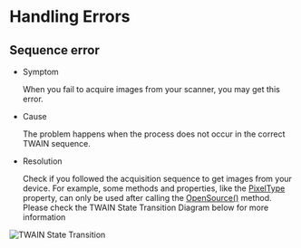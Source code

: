 # Handling Errors

## Sequence error

* Symptom

	When you fail to acquire images from your scanner, you may get this error.

* Cause

	The problem happens when the process does not occur in the correct TWAIN sequence.

* Resolution

	Check if you followed the acquisition sequence to get images from your device. For example, some methods and properties, like the [PixelType]({{site.info}}api/WebTwain_Acquire.html#pixeltype) property, can only be used after calling the [OpenSource()]({{site.info}}api/WebTwain_Acquire.html#opensource) method. Please check the TWAIN State Transition Diagram below for more information

![TWAIN State Transition]({{site.assets}}imgs/TWAIN-State-Transition.png)
